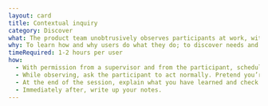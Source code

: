 ```yaml
---
layout: card
title: Contextual inquiry
category: Discover
what: The product team unobtrusively observes participants at work, with their permission, then asks questions.
why: To learn how and why users do what they do; to discover needs and attitudes that might not emerge in an <a href="https://methods.18f.gov/discover/stakeholder-and-user-interviews/">interview</a> to map how tools, digital and otherwise, interact during complex activities.
timeRequired: 1-2 hours per user
how:
  - With permission from a supervisor and from the participant, schedule a time to watch a typical work activity and record data.
  - While observing, ask the participant to act normally. Pretend you’re a student learning how to do the job. Ask questions to help you understand what the person is doing and why.
  - At the end of the session, explain what you have learned and check for errors.
  - Immediately after, write up your notes.
---
```

